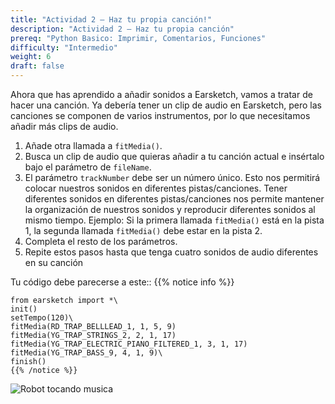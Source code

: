 ```yaml
---
title: "Actividad 2 – Haz tu propia canción!"
description: "Actividad 2 – Haz tu propia canción"
prereq: "Python Basico: Imprimir, Comentarios, Funciones"
difficulty: "Intermedio"
weight: 6
draft: false
---
```


Ahora que has aprendido a añadir sonidos a Earsketch, vamos a tratar de hacer una canción. Ya debería tener un clip de audio en Earsketch, pero las canciones se componen de varios instrumentos, por lo que necesitamos añadir más clips de audio.

1. Añade otra llamada a `fitMedia()`.
2. Busca un clip de audio que quieras añadir a tu canción actual e insértalo bajo el parámetro de `fileName`.
3. El parámetro `trackNumber` debe ser un número único. Esto nos permitirá colocar nuestros sonidos en diferentes pistas/canciones. Tener diferentes sonidos en diferentes pistas/canciones nos permite mantener la organización de nuestros sonidos y reproducir diferentes sonidos al mismo tiempo. Ejemplo: Si la primera llamada `fitMedia()` está en la pista 1, la segunda llamada `fitMedia()` debe estar en la pista 2.
4. Completa el resto de los parámetros.
5. Repite estos pasos hasta que tenga cuatro sonidos de audio diferentes en su canción

Tu código debe parecerse a este::
    {{% notice info %}}

    from earsketch import *\
    init()
    setTempo(120)\
    fitMedia(RD_TRAP_BELLLEAD_1, 1, 5, 9)
    fitMedia(YG_TRAP_STRINGS_2, 2, 1, 17) 
    fitMedia(YG_TRAP_ELECTRIC_PIANO_FILTERED_1, 3, 1, 17) 
    fitMedia(YG_TRAP_BASS_9, 4, 1, 9)\
    finish()
    {{% /notice %}}

![Robot tocando musica](https://media.giphy.com/media/9RJRzvIuKGrL3tAchc/giphy.gif)